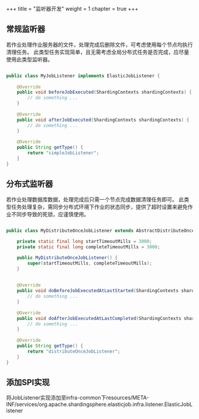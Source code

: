 +++
title = "监听器开发"
weight = 1
chapter = true
+++

## 常规监听器

若作业处理作业服务器的文件，处理完成后删除文件，可考虑使用每个节点均执行清理任务。
此类型任务实现简单，且无需考虑全局分布式任务是否完成，应尽量使用此类型监听器。

```java

public class MyJobListener implements ElasticJobListener {
    
    @Override
    public void beforeJobExecuted(ShardingContexts shardingContexts) {
        // do something ...
    }
    
    @Override
    public void afterJobExecuted(ShardingContexts shardingContexts) {
        // do something ...
    }
    
    @Override
    public String getType() {
        return "simpleJobListener";
    }
}
```

## 分布式监听器

若作业处理数据库数据，处理完成后只需一个节点完成数据清理任务即可。
此类型任务处理复杂，需同步分布式环境下作业的状态同步，提供了超时设置来避免作业不同步导致的死锁，应谨慎使用。

```java

public class MyDistributeOnceJobListener extends AbstractDistributeOnceElasticJobListener {
    
    private static final long startTimeoutMills = 3000;
    private static final long completeTimeoutMills = 3000;

    public MyDistributeOnceJobListener() {
        super(startTimeoutMills, completeTimeoutMills);
    }
    
    
    @Override
    public void doBeforeJobExecutedAtLastStarted(ShardingContexts shardingContexts) {
        // do something ...
    }
    
    @Override
    public void doAfterJobExecutedAtLastCompleted(ShardingContexts shardingContexts) {
        // do something ...
    }
    
    @Override
    public String getType() {
        return "distributeOnceJobListener";
    }
}
```

## 添加SPI实现

将JobListener实现添加至infra-common下resources/META-INF/services/org.apache.shardingsphere.elasticjob.infra.listener.ElasticJobListener
